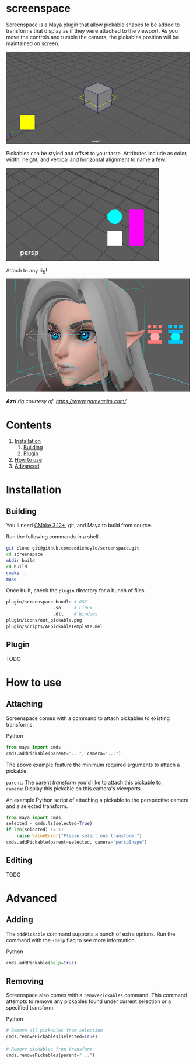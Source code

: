 # screenspace
Screenspace is a Maya plugin that allow pickable shapes to be added to transforms that display as if they were attached to the viewport. As you move the controls and tumble the camera, the pickables position will be maintained on screen.

![alt text](resources/screenspace1.png "Pickable")

Pickables can be styled and offset to your taste. Attributes include as color, width, height, and vertical and horizontal alignment to name a few.

![alt text](resources/screenspace2.png "Style")

Attach to any rig!

![alt text](resources/screenspace3.png "Interfaces")

***Azri** rig courtesy of: https://www.gameanim.com/*

# Contents
1. [Installation](#installation)
    1. [Building](#building)
    2. [Plugin](#plugin)
2. [How to use](#how-to-use)
3. [Advanced](#advanced)

# Installation

## Building
You'll need [CMake 3.12+](https://cmake.org), git, and Maya to build from source.

Run the following commands in a shell.
```bash
git clone git@github.com:eddiehoyle/screenspace.git
cd screenspace
mkdir build
cd build
cmake ..
make
```

Once built, check the `plugin` directory for a bunch of files.

```bash
plugin/screenspace.bundle # OSX
                  .so     # Linux
                  .dll    # Windows
plugin/icons/out_pickable.png
plugin/scripts/AEpickableTemplate.mel
```





## Plugin
TODO
# How to use

## Attaching
Screenspace comes with a command to attach pickables to existing transforms.

Python
```python
from maya import cmds
cmds.addPickable(parent="...", camera="...")
```

The above example feature the minimum required arguments to attach a pickable.

`parent`: The parent *transform* you'd like to attach this pickable to.  
`camera`: Display this pickable on this camera's viewports.   

An example Python script of attaching a pickable to the perspective camera and a selected transform.

```python
from maya import cmds
selected = cmds.ls(selected=True)
if len(selected) != 1:
    raise ValueError("Please select one transform.")
cmds.addPickable(parent=selected, camera="perspShape")
```

## Editing
TODO

# Advanced

## Adding
The `addPickable` command supports a bunch of extra options. Run the command with the `-help` flag to see more information.

Python
```python
cmds.addPickable(help=True)
``` 

## Removing
Screenspace also comes with a `removePickables` command. This command attempts to remove any pickables found under current selection or a specified transform.

Python
```python
# Remove all pickables from selection
cmds.removePickables(selected=True)

# Remove pickables from transform
cmds.removePickables(parent="...")
```